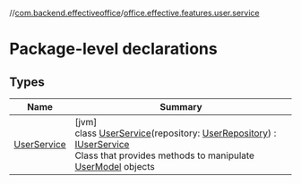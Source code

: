 //[com.backend.effectiveoffice](../../index.md)/[office.effective.features.user.service](index.md)

# Package-level declarations

## Types

| Name | Summary |
|---|---|
| [UserService](-user-service/index.md) | [jvm]<br>class [UserService](-user-service/index.md)(repository: [UserRepository](../office.effective.features.user.repository/-user-repository/index.md)) : [IUserService](../office.effective.serviceapi/-i-user-service/index.md)<br>Class that provides methods to manipulate [UserModel](../office.effective.model/-user-model/index.md) objects |
